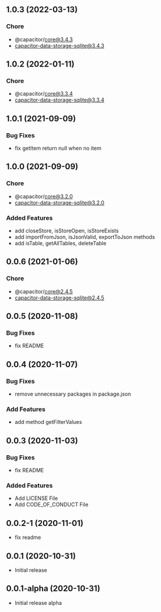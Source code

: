 ## 1.0.3 (2022-03-13)

### Chore

- @capacitor/core@3.4.3
- capacitor-data-storage-sqlite@3.4.3

## 1.0.2 (2022-01-11)

### Chore

- @capacitor/core@3.3.4
- capacitor-data-storage-sqlite@3.3.4

## 1.0.1 (2021-09-09)

### Bug Fixes

- fix getItem return null when no item

## 1.0.0 (2021-09-09)

### Chore

- @capacitor/core@3.2.0
- capacitor-data-storage-sqlite@3.2.0

### Added Features

- add closeStore, isStoreOpen, isStoreExists
- add importFromJson, isJsonValid, exportToJson methods
- add isTable, getAllTables, deleteTable


## 0.0.6 (2021-01-06)

### Chore

- @capacitor/core@2.4.5
- capacitor-data-storage-sqlite@2.4.5

## 0.0.5 (2020-11-08)

### Bug Fixes

- fix README

## 0.0.4 (2020-11-07)

### Bug Fixes

- remove unnecessary packages in package.json

### Add Features

- add method getFilterValues

## 0.0.3 (2020-11-03)

### Bug Fixes

- fix README

### Added Features

- Add LICENSE File
- Add CODE_OF_CONDUCT File

## 0.0.2-1 (2020-11-01)

- fix readme

## 0.0.1 (2020-10-31)

- Initial release

## 0.0.1-alpha (2020-10-31)

- Initial release alpha